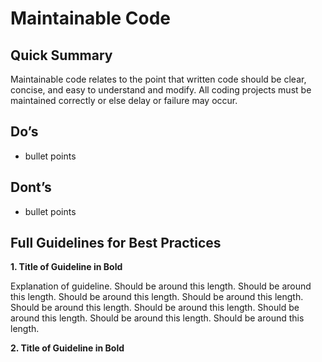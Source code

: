 # Maintainable Code

## Quick Summary

Maintainable code relates to the point that written code should be clear, concise, and easy to understand and modify. All coding projects must be maintained correctly or else delay or failure may occur.

## Do’s
- bullet points

## Dont’s
- bullet points

## Full Guidelines for Best Practices

**1. Title of Guideline in Bold**

Explanation of guideline. Should be around this length. Should be around this length. Should be around this length. Should be around this length. Should be around this length. Should be around this length. Should be around this length. Should be around this length. Should be around this length.

**2. Title of Guideline in Bold**